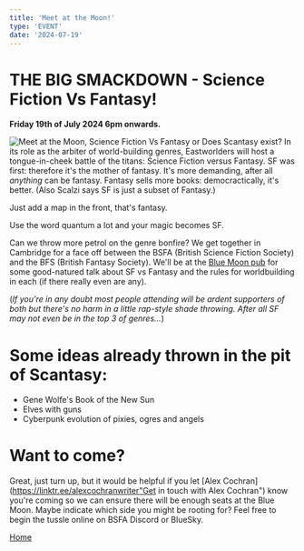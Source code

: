 ```yaml
---
title: 'Meet at the Moon!'
type: 'EVENT'
date: '2024-07-19'
---
```

# THE BIG SMACKDOWN - Science Fiction Vs Fantasy!

**Friday 19th of July 2024 6pm onwards.**

![Meet at the Moon, Science Fiction Vs Fantasy or Does Scantasy exist?](/images/meetatthemoon2.jpg)
In its role as the arbiter of world-building genres, Eastworlders will host a tongue-in-cheek battle of the titans: Science
Fiction versus Fantasy. SF was first: therefore it's the mother of fantasy. It's more demanding, after all *anything* can be fantasy. Fantasy sells more books: democractically, it's better. (Also Scalzi says SF is just a subset of Fantasy.)

Just add a map in the front, that's fantasy.

Use the word quantum a lot and your magic becomes SF.

Can we throw more petrol on the genre bonfire? We get together in Cambridge for a face off between the BSFA (British Science Fiction Society) and the BFS (British Fantasy Society). We'll be at the [Blue Moon pub](https://cambridge.pub/blue-moon/) for some good-natured talk about SF vs Fantasy and the rules for worldbuilding in each (if there really even are any). 

(*If you're in any doubt most people attending will be ardent supporters of both but there's no harm in a little rap-style shade throwing. After all SF may not even be in the top 3 of genres...*)

# Some ideas already thrown in the pit of Scantasy:
- Gene Wolfe's Book of the New Sun
- Elves with guns
- Cyberpunk evolution of pixies, ogres and angels

# Want to come?
Great, just turn up, but it would be helpful if you let [Alex Cochran](https://linktr.ee/alexcochranwriter"Get in touch with Alex Cochran") know you're coming so we can ensure there will be enough seats at the Blue Moon. Maybe indicate which side you might be rooting for? Feel free to begin the tussle online on BSFA Discord or BlueSky.


[Home]("/")